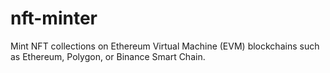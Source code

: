 # nft-minter

Mint NFT collections on Ethereum Virtual Machine (EVM) blockchains such as Ethereum, Polygon, or Binance Smart Chain.
